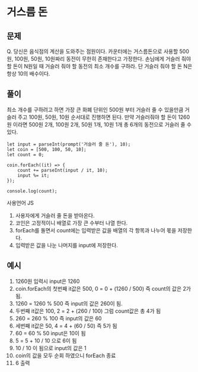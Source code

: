 # 거스름 돈

## 문제

Q. 당신은 음식점의 계산을 도와주는 점원이다. 카운터에는 거스름돈으로 사용할 500원, 100원, 50원, 10원짜리 동전이 무한히 존재한다고 가정한다. 손님에게 거슬러 줘야 할 돈이 N원일 때 거슬러 줘야 할 동전의 최소 개수를 구하라. 단 거슬러 줘야 할 돈 N은 항상 10의 배수이다.

## 풀이

최소 개수를 구하려고 하면 가장 큰 화폐 단위인 500원 부터 거슬러 줄 수 있을만큼 거슬러 주고 100원, 50원, 10원 순서대로 진행하면 된다. 만약 거슬러줘야 할 돈이 1260원 이라면 500원 2개, 100원 2개, 50원 1개, 10원 1개 총 6개의 동전으로 거슬러 줄 수 있다.

```
let input = parseInt(prompt('거슬러 줄 돈'), 10);
let coin = [500, 100, 50, 10];
let count = 0;

coin.forEach((it) => {
    count += parseInt(input / it, 10);
    input %= it;
});

console.log(count);
```

사용언어 JS

1. 사용자에게 거슬러 줄 돈을 받아온다.
2. 코인은 고정적이니 배열로 가장 큰 수부터 나열 한다.
3. forEach를 돌면서 count에는 입력받은 값을 배열의 각 항목과 나누어 몫을 저장한다.
4. 입력받은 값을 나눈 나머지를 input에 저장한다.

## 예시

1. 1260원 입력시 input은 1260
2. coin.forEach의 첫번째 it값은 500, 0 = 0 + (1260 / 500) 즉 count의 값은 2가 됨.
3. 1260 = 1260 % 500 즉 input의 값은 260이 됨.
4. 두번째 it값은 100, 2 = 2 + (260 / 100) 그럼 count값은 총 4가 됨
5. 260 = 260 % 100 즉 input의 값은 60
6. 세번째 it값은 50, 4 = 4 + (60 / 50) 즉 5가 됨
7. 60 = 60 % 50 input은 10이 됨
8. 5 = 5 + 10 / 10 으로 6이 됨
9. 10 / 10 이 됨으로 input의 값은 1
10. coin의 값을 모두 순회 하였으니 forEach 종료
11. 6 출력
